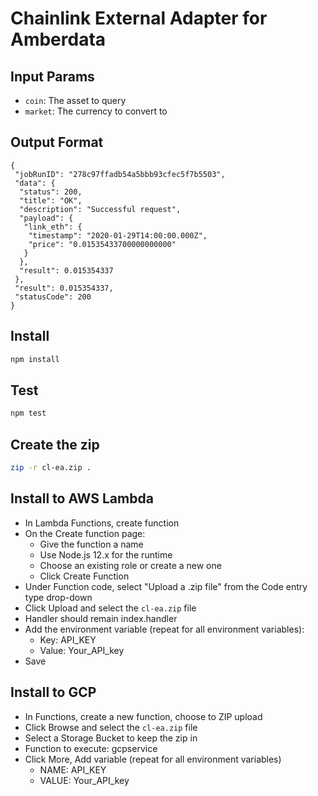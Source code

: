 # Chainlink External Adapter for Amberdata

## Input Params

- `coin`: The asset to query
- `market`: The currency to convert to

## Output Format

```
{
 "jobRunID": "278c97ffadb54a5bbb93cfec5f7b5503",
 "data": {
  "status": 200,
  "title": "OK",
  "description": "Successful request",
  "payload": {
   "link_eth": {
    "timestamp": "2020-01-29T14:00:00.000Z",
    "price": "0.01535433700000000000"
   }
  },
  "result": 0.015354337
 },
 "result": 0.015354337,
 "statusCode": 200
}
```

## Install

```bash
npm install
```

## Test

```bash
npm test
```

## Create the zip

```bash
zip -r cl-ea.zip .
```

## Install to AWS Lambda

- In Lambda Functions, create function
- On the Create function page:
  - Give the function a name
  - Use Node.js 12.x for the runtime
  - Choose an existing role or create a new one
  - Click Create Function
- Under Function code, select "Upload a .zip file" from the Code entry type drop-down
- Click Upload and select the `cl-ea.zip` file
- Handler should remain index.handler
- Add the environment variable (repeat for all environment variables):
  - Key: API_KEY
  - Value: Your_API_key
- Save


## Install to GCP

- In Functions, create a new function, choose to ZIP upload
- Click Browse and select the `cl-ea.zip` file
- Select a Storage Bucket to keep the zip in
- Function to execute: gcpservice
- Click More, Add variable (repeat for all environment variables)
  - NAME: API_KEY
  - VALUE: Your_API_key
